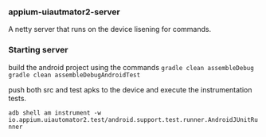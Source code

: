 ### appium-uiautmator2-server

A netty server that runs on the device lisening for commands.

### Starting server
build the android project using the commands 
`gradle clean assembleDebug`
`gradle clean assembleDebugAndroidTest`

push both src and test apks to the device and execute the instrumentation tests.

`adb shell am instrument -w io.appium.uiautomator2.test/android.support.test.runner.AndroidJUnitRunner`

